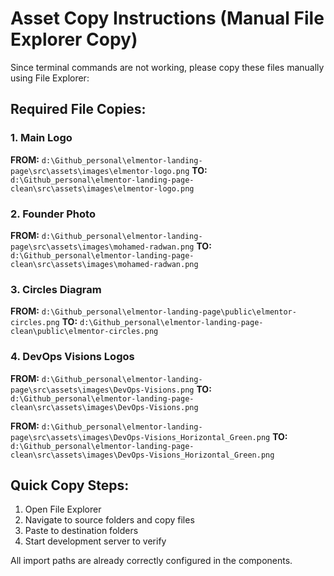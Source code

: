 # Asset Copy Instructions (Manual File Explorer Copy)

Since terminal commands are not working, please copy these files manually using File Explorer:

## Required File Copies:

### 1. Main Logo
**FROM:** `d:\Github_personal\elmentor-landing-page\src\assets\images\elmentor-logo.png`
**TO:** `d:\Github_personal\elmentor-landing-page-clean\src\assets\images\elmentor-logo.png`

### 2. Founder Photo  
**FROM:** `d:\Github_personal\elmentor-landing-page\src\assets\images\mohamed-radwan.png`
**TO:** `d:\Github_personal\elmentor-landing-page-clean\src\assets\images\mohamed-radwan.png`

### 3. Circles Diagram
**FROM:** `d:\Github_personal\elmentor-landing-page\public\elmentor-circles.png`
**TO:** `d:\Github_personal\elmentor-landing-page-clean\public\elmentor-circles.png`

### 4. DevOps Visions Logos
**FROM:** `d:\Github_personal\elmentor-landing-page\src\assets\images\DevOps-Visions.png`
**TO:** `d:\Github_personal\elmentor-landing-page-clean\src\assets\images\DevOps-Visions.png`

**FROM:** `d:\Github_personal\elmentor-landing-page\src\assets\images\DevOps-Visions_Horizontal_Green.png`
**TO:** `d:\Github_personal\elmentor-landing-page-clean\src\assets\images\DevOps-Visions_Horizontal_Green.png`

## Quick Copy Steps:
1. Open File Explorer
2. Navigate to source folders and copy files
3. Paste to destination folders
4. Start development server to verify

All import paths are already correctly configured in the components.
